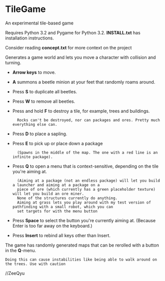 TileGame
========
An experimental tile-based game

Requires Python 3.2 and Pygame for Python 3.2.
**INSTALL.txt** has installation instructions.

Consider reading **concept.txt** for more context on the project

Generates a game world and lets you move a character with collision and turning.

- **Arrow keys** to move.

- **A** summons a beetle minion at your feet that randomly roams around.
- Press **S** to duplicate all beetles.
- Press **W** to remove all beetles.
- Press and hold **F** to destroy a tile, for example, trees and buildings.
 
        Rocks can't be destroyed, nor can packages and ores. Pretty much everything else can.

- Press **D** to place a sapling.
- Press **E** to pick up or place down a package

        (Spawns in the middle of the map. The one with a red line is an infinite package).

- Press **Q** to open a menu that is context-sensitive, depending on the tile you're aiming at.

        (Aiming at a package (not an endless package) will let you build a launcher and aiming at a package on a
        piece of ore (which currently has a green placeholder texture) will let you build an ore miner.
        None of the structures currently do anything.    
        Aiming at grass lets you play around with my test version of pathfinding with a small robot, which you can
        set targets for with the menu button
   
- Press **Space** to select the button you're currently aiming at. (Because Enter is too far away on the keyboard.)
- Press **Insert** to rebind all keys other than Insert.

The game has randomly generated maps that can be rerolled with a button in the **Q**-menu.

    Doing this can cause instabilities like being able to walk around on the trees. Use with caution


//ZeeQyu